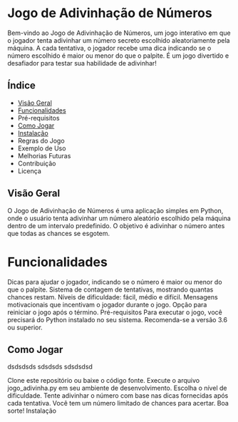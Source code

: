 # Jogo de Adivinhação de Números
Bem-vindo ao Jogo de Adivinhação de Números, um jogo interativo em que o jogador tenta adivinhar um número secreto escolhido aleatoriamente pela máquina. A cada tentativa, o jogador recebe uma dica indicando se o número escolhido é maior ou menor do que o palpite. É um jogo divertido e desafiador para testar sua habilidade de adivinhar!

## Índice
* [Visão Geral](https://github.com/lsmatias/advinhacao/blob/main/README.md#visão-geral) 
* [Funcionalidades](https://github.com/lsmatias/advinhacao/blob/main/README.md#funcionalidades)
* Pré-requisitos
* [Como Jogar](https://github.com/lsmatias/advinhacao/blob/main/README.md#como-jogar)
* [Instalação](https://github.com/lsmatias/advinhacao/blob/main/README.md#instalação)
* Regras do Jogo
* Exemplo de Uso
* Melhorias Futuras
* Contribuição
* Licença
## Visão Geral
O Jogo de Adivinhação de Números é uma aplicação simples em Python, onde o usuário tenta adivinhar um número aleatório escolhido pela máquina dentro de um intervalo predefinido. O objetivo é adivinhar o número antes que todas as chances se esgotem.

# Funcionalidades
Dicas para ajudar o jogador, indicando se o número é maior ou menor do que o palpite.
Sistema de contagem de tentativas, mostrando quantas chances restam.
Níveis de dificuldade: fácil, médio e difícil.
Mensagens motivacionais que incentivam o jogador durante o jogo.
Opção para reiniciar o jogo após o término.
Pré-requisitos
Para executar o jogo, você precisará do Python instalado no seu sistema. Recomenda-se a versão 3.6 ou superior.

## Como Jogar
dsdsdsds
sdsdsds
sdsdsdsd

Clone este repositório ou baixe o código fonte.
Execute o arquivo jogo_adivinha.py em seu ambiente de desenvolvimento.
Escolha o nível de dificuldade.
Tente adivinhar o número com base nas dicas fornecidas após cada tentativa.
Você tem um número limitado de chances para acertar. Boa sorte!
Instalação
